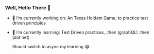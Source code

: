### Well, Hello There 👋

- 🔭 I’m currently working on:
  An Texas Holdem Game, to practice test driven principles
- 🌱 I’m currently learning:
  Test Driven practices, .then (graphQL) .then (dot net)
  
  Should switch to async my learning 😂

<!--
**Johnson-MintyC/Johnson-MintyC** is a ✨ _special_ ✨ repository because its `README.md` (this file) appears on your GitHub profile.

Here are some ideas to get you started:

- 🔭 I’m currently working on:
  An Texas Holdem Game, to practice test driven principles
- 🌱 I’m currently learning ...
  Test Driven practices, and then graphQL and then dot net
- 👯 I’m looking to collaborate on ...
- 🤔 I’m looking for help with ...
- 💬 Ask me about ...
- 📫 How to reach me: ...
- 😄 Pronouns: ...
- ⚡ Fun fact: ...
-->
